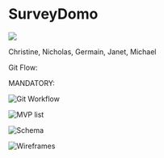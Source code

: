 SurveyDomo
==========

<img src="http://www.sadmuffin.net/cherrybam/graphics/gallery-domo/domo004.jpg">

Christine, Nicholas, Germain, Janet, Michael

Git Flow:

MANDATORY:

![Git Workflow](http://i.imgur.com/S5Or3e2.jpg)

![MVP list](http://imgur.com/zAAibfR)

![Schema](http://imgur.com/a1B02ZO)

![Wireframes](http://imgur.com/YzAY9Ws)
